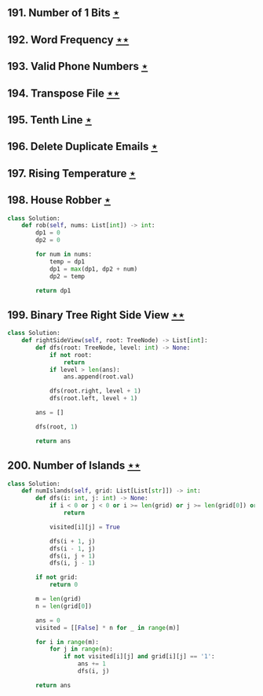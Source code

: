 ## 191. Number of 1 Bits [$\star$](https://leetcode.com/problems/number-of-1-bits)

## 192. Word Frequency [$\star\star$](https://leetcode.com/problems/word-frequency)

## 193. Valid Phone Numbers [$\star$](https://leetcode.com/problems/valid-phone-numbers)

## 194. Transpose File [$\star\star$](https://leetcode.com/problems/transpose-file)

## 195. Tenth Line [$\star$](https://leetcode.com/problems/tenth-line)

## 196. Delete Duplicate Emails [$\star$](https://leetcode.com/problems/delete-duplicate-emails)

## 197. Rising Temperature [$\star$](https://leetcode.com/problems/rising-temperature)

## 198. House Robber [$\star$](https://leetcode.com/problems/house-robber)

```python
class Solution:
    def rob(self, nums: List[int]) -> int:
        dp1 = 0
        dp2 = 0

        for num in nums:
            temp = dp1
            dp1 = max(dp1, dp2 + num)
            dp2 = temp

        return dp1
```

## 199. Binary Tree Right Side View [$\star\star$](https://leetcode.com/problems/binary-tree-right-side-view)

```python
class Solution:
    def rightSideView(self, root: TreeNode) -> List[int]:
        def dfs(root: TreeNode, level: int) -> None:
            if not root:
                return
            if level > len(ans):
                ans.append(root.val)

            dfs(root.right, level + 1)
            dfs(root.left, level + 1)

        ans = []

        dfs(root, 1)

        return ans
```

## 200. Number of Islands [$\star\star$](https://leetcode.com/problems/number-of-islands)

```python
class Solution:
    def numIslands(self, grid: List[List[str]]) -> int:
        def dfs(i: int, j: int) -> None:
            if i < 0 or j < 0 or i >= len(grid) or j >= len(grid[0]) or visited[i][j] or grid[i][j] == '0':
                return

            visited[i][j] = True

            dfs(i + 1, j)
            dfs(i - 1, j)
            dfs(i, j + 1)
            dfs(i, j - 1)

        if not grid:
            return 0

        m = len(grid)
        n = len(grid[0])

        ans = 0
        visited = [[False] * n for _ in range(m)]

        for i in range(m):
            for j in range(n):
                if not visited[i][j] and grid[i][j] == '1':
                    ans += 1
                    dfs(i, j)

        return ans
```
